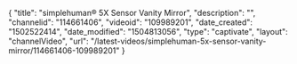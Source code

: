{
    "title": "simplehuman&reg; 5X Sensor Vanity Mirror",
    "description": "",
    "channelid": "114661406",
    "videoid": "109989201",
    "date_created": "1502522414",
    "date_modified": "1504813056",
    "type": "captivate",
    "layout": "channelVideo",
    "url": "\/latest-videos\/simplehuman-5x-sensor-vanity-mirror\/114661406-109989201"
}